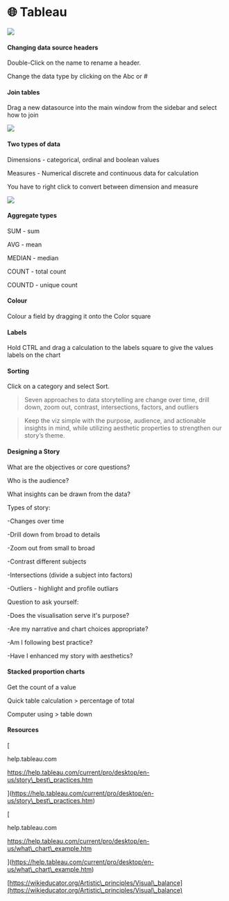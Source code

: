 # 🌐 Tableau

![](https://t20664121.p.clickup-attachments.com/t20664121/043b2b91-892a-4bf9-a696-92e7d46368b9/image.png)

#### Changing data source headers

Double-Click on the name to rename a header.

Change the data type by clicking on the Abc or #

#### Join tables

Drag a new datasource into the main window from the sidebar and select how to join

![](https://t20664121.p.clickup-attachments.com/t20664121/f88b31c2-71a8-4520-962a-9e64a0b0d0f6/image.png)

#### Two types of data

Dimensions - categorical, ordinal and boolean values

Measures - Numerical discrete and continuous data for calculation

You have to right click to convert between dimension and measure

![](https://t20664121.p.clickup-attachments.com/t20664121/f2d55f53-6cc7-4bec-a002-ee0bfb17191c/image.png)

#### Aggregate types

SUM - sum

AVG - mean

MEDIAN - median

COUNT - total count

COUNTD - unique count

#### Colour

Colour a field by dragging it onto the Color square

#### Labels

Hold CTRL and drag a calculation to the labels square to give the values labels on the chart

#### Sorting

Click on a category and select Sort.

> Seven approaches to data storytelling are change over time, drill down, zoom out, contrast, intersections, factors, and outliers

> Keep the viz simple with the purpose, audience, and actionable insights in mind, while utilizing aesthetic properties to strengthen our story’s theme.

#### Designing a Story

What are the objectives or core questions?

Who is the audience?

What insights can be drawn from the data?

Types of story:

\-Changes over time

\-Drill down from broad to details

\-Zoom out from small to broad

\-Contrast different subjects

\-Intersections (divide a subject into factors)

\-Outliers - highlight and profile outliars

Question to ask yourself:

\-Does the visualisation serve it's purpose?

\-Are my narrative and chart choices appropriate?

\-Am I following best practice?

\-Have I enhanced my story with aesthetics?

#### Stacked proportion charts

Get the count of a value

Quick table calculation > percentage of total

Computer using > table down

#### Resources

\[

help.tableau.com

https://help.tableau.com/current/pro/desktop/en-us/story\_best\_practices.htm

]\(https://help.tableau.com/current/pro/desktop/en-us/story\_best\_practices.htm)

\[

help.tableau.com

https://help.tableau.com/current/pro/desktop/en-us/what\_chart\_example.htm

]\(https://help.tableau.com/current/pro/desktop/en-us/what\_chart\_example.htm)

[https://wikieducator.org/Artistic\_principles/Visual\_balance](https://wikieducator.org/Artistic\_principles/Visual\_balance)
